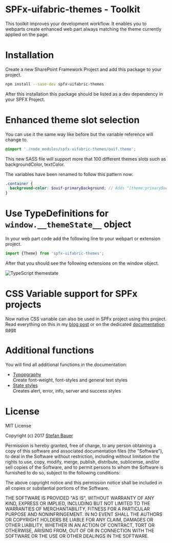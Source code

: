 # SPFx-uifabric-themes - Toolkit

This toolkit improves your development workflow. It enables you to webparts create enhanced web part always matching the theme currently applied on the page.

# Installation
Create a new SharePoint Framework Project and add this package to your project.

```bash
npm install --save-dev spfx-uifabric-themes 
```

After this installation this package should be listed as a dev dependency in your SPFX Project.

# Enhanced theme slot selection

You can use it the same way like before but the variable reference will change to.

```scss
@import './node_modules/spfx-uifabric-themes/ouif.theme';
```

This new SASS file will support more that 100 different themes slots such as backgroundColor, textColor.

The variables have been renamed to follow this pattern now:

```scss
.container {
  background-color: $ouif-primaryBackground; // Adds "[theme:primaryBackground, default:#ffffff]";
}
```

# Use TypeDefinitions for `window.__themeState__` object

In your web part code add the following line to your webpart or extension project.

```typescript
import {Theme} from 'spfx-uifabric-themes';
```

After that you should see the following extensions on the window object.

![TypeScript themestate][TypeScript]

# CSS Variable support for SPFx projects

Now native CSS variable can also be used in SPFx project using this project.
Read everything on this in my [blog post](https://wp.me/p2iCnX-14x) or on the dedicated [documentation page](./docs/css-variables.md)

# Additional functions
You will find all additional functions in the documentation:

* [Typopgraphy](./docs/typography.md)  
Create font-weight, font-styles and general text styles
* [State styles](./docs/statestyles.md)  
Creates alert, error, info, server and success styles

# License
MIT License

Copyright (c) 2017 [Stefan Bauer](https://www.twitter.com/stfbauer)

Permission is hereby granted, free of charge, to any person obtaining a copy
of this software and associated documentation files (the "Software"), to deal
in the Software without restriction, including without limitation the rights
to use, copy, modify, merge, publish, distribute, sublicense, and/or sell
copies of the Software, and to permit persons to whom the Software is
furnished to do so, subject to the following conditions:

The above copyright notice and this permission notice shall be included in all
copies or substantial portions of the Software.

THE SOFTWARE IS PROVIDED "AS IS", WITHOUT WARRANTY OF ANY KIND, EXPRESS OR
IMPLIED, INCLUDING BUT NOT LIMITED TO THE WARRANTIES OF MERCHANTABILITY,
FITNESS FOR A PARTICULAR PURPOSE AND NONINFRINGEMENT. IN NO EVENT SHALL THE
AUTHORS OR COPYRIGHT HOLDERS BE LIABLE FOR ANY CLAIM, DAMAGES OR OTHER
LIABILITY, WHETHER IN AN ACTION OF CONTRACT, TORT OR OTHERWISE, ARISING FROM,
OUT OF OR IN CONNECTION WITH THE SOFTWARE OR THE USE OR OTHER DEALINGS IN THE
SOFTWARE.


[TypeScript]: https://raw.githubusercontent.com/n8design/spfx-uifabric-themes/master/docs/assets/typedefiniton-themestate.png
